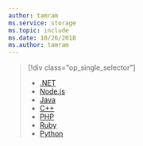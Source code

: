 ```yaml
---
author: tamram
ms.service: storage
ms.topic: include
ms.date: 10/26/2018
ms.author: tamram
---
```

> [!div class="op_single_selector"]
> * [.NET](../articles/cosmos-db/table-storage-how-to-use-dotnet.md)
> * [Node.js](../articles/cosmos-db/table-storage-how-to-use-nodejs.md)
> * [Java](../articles/cosmos-db/table-storage-how-to-use-java.md)
> * [C++](../articles/cosmos-db/table-storage-how-to-use-c-plus.md)
> * [PHP](../articles/cosmos-db/table-storage-how-to-use-php.md)
> * [Ruby](../articles/cosmos-db/table-storage-how-to-use-ruby.md)
> * [Python](../articles/cosmos-db/table-storage-how-to-use-python.md)
> 
> 

